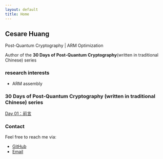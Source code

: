 ```yaml
---
layout: default
title: Home
---
```




## Cesare Huang


Post-Quantum Cryptography | ARM Optimization

Author of the **30 Days of Post-Quantum Cryptography**(written in traditional Chinese) series

### research interests

- ARM assembly


### 30 Days of Post-Quantum Cryptography (written in traditional Chinese) series

[Day 01：前言](/_posts/pqc30/2024-09-01-day01.md)


### Contact
Feel free to reach me via:
- [GitHub](https://github.com/cheng-wei-huang0612)
- [Email](mailto:cesarehuang@icloud.com)




